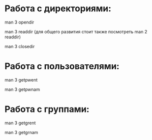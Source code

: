 # Работа с директориями:
man 3 opendir

man 3 readdir (для общего развития стоит также посмотреть man 2 readdir)

man 3 closedir

# Работа с пользователями:
man 3 getpwent

man 3 getpwnam

# Работа с группами:
man 3 getgrent

man 3 getgrnam
